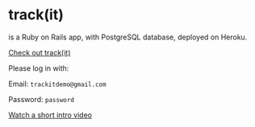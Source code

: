# track(it)

is a Ruby on Rails app, with PostgreSQL database, deployed on Heroku.

[Check out track(it)](http://trackitdemo.herokuapp.com/)

Please log in with:

Email: ```trackitdemo@gmail.com```

Password: ```password```

[Watch a short intro video](https://vimeo.com/237016483)
